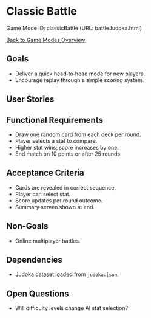 # Classic Battle

Game Mode ID: classicBattle (URL: battleJudoka.html)

[Back to Game Modes Overview](prdGameModes.md)

## Goals

- Deliver a quick head‑to‑head mode for new players.
- Encourage replay through a simple scoring system.

## User Stories

## Functional Requirements

- Draw one random card from each deck per round.
- Player selects a stat to compare.
- Higher stat wins; score increases by one.
- End match on 10 points or after 25 rounds.

## Acceptance Criteria

- Cards are revealed in correct sequence.
- Player can select stat.
- Score updates per round outcome.
- Summary screen shown at end.

## Non-Goals

- Online multiplayer battles.

## Dependencies

- Judoka dataset loaded from `judoka.json`.

## Open Questions

- Will difficulty levels change AI stat selection?
